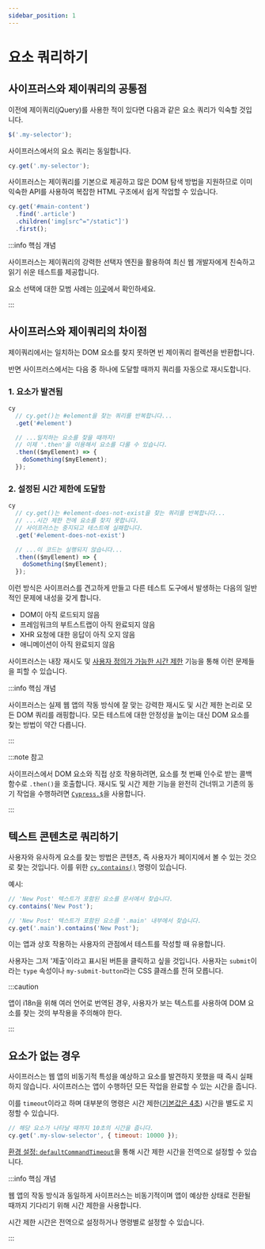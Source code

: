 ```yaml
---
sidebar_position: 1
---
```


# 요소 쿼리하기

## 사이프러스와 제이쿼리의 공통점

이전에 제이쿼리(jQuery)를 사용한 적이 있다면 다음과 같은 요소 쿼리가 익숙할 것입니다.

```js
$('.my-selector');
```

사이프러스에서의 요소 쿼리는 동일합니다.

```js
cy.get('.my-selector');
```

사이프러스는 제이쿼리를 기본으로 제공하고 많은 DOM 탐색 방법을 지원하므로 이미 익숙한 API를 사용하여 복잡한 HTML 구조에서 쉽게 작업할 수 있습니다.

```js
cy.get('#main-content')
  .find('.article')
  .children('img[src^="/static"]')
  .first();
```

:::info 핵심 개념

사이프러스는 제이쿼리의 강력한 선택자 엔진을 활용하여 최신 웹 개발자에게 친숙하고 읽기 쉬운 테스트를 제공합니다.

요소 선택에 대한 모범 사례는 [이곳](../../레퍼런스/모범-사례.md/#요소-선택하기)에서 확인하세요.

:::

## 사이프러스와 제이쿼리의 차이점

제이쿼리에서는 일치하는 DOM 요소를 찾지 못하면 빈 제이쿼리 컬렉션을 반환합니다.

반면 사이프러스에서는 다음 중 하나에 도달할 때까지 쿼리를 자동으로 재시도합니다.

### 1. 요소가 발견됨

```js
cy
  // cy.get()는 #element을 찾는 쿼리를 반복합니다...
  .get('#element')

  // ...일치하는 요소를 찾을 때까지!
  // 이제 '.then'을 이용해서 요소를 다룰 수 있습니다.
  .then(($myElement) => {
    doSomething($myElement);
  });
```

### 2. 설정된 시간 제한에 도달함

```js
cy
  // cy.get()는 #element-does-not-exist을 찾는 쿼리를 반복합니다...
  // ...시간 제한 전에 요소를 찾지 못합니다.
  // 사이프러스는 중지되고 테스트에 실패합니다.
  .get('#element-does-not-exist')

  // ...이 코드는 실행되지 않습니다...
  .then(($myElement) => {
    doSomething($myElement);
  });
```

이런 방식은 사이프러스를 견고하게 만들고 다른 테스트 도구에서 발생하는 다음의 일반적인 문제에 내성을 갖게 합니다.

- DOM이 아직 로드되지 않음
- 프레임워크의 부트스트랩이 아직 완료되지 않음
- XHR 요청에 대한 응답이 아직 오지 않음
- 애니메이션이 아직 완료되지 않음

사이프러스는 내장 재시도 및 [사용자 정의가 가능한 시간 제한](https://docs.cypress.io/guides/references/configuration#Timeouts) 기능을 통해 이런 문제들을 피할 수 있습니다.

:::info 핵심 개념

사이프러스는 실제 웹 앱의 작동 방식에 잘 맞는 강력한 재시도 및 시간 제한 논리로 모든 DOM 쿼리를 래핑합니다. 모든 테스트에 대한 안정성을 높이는 대신 DOM 요소를 찾는 방법이 약간 다릅니다.

:::

:::note 참고

사이프러스에서 DOM 요소와 직접 상호 작용하려면, 요소를 첫 번째 인수로 받는 콜백 함수로 `.then()`을 호출합니다. 재시도 및 시간 제한 기능을 완전히 건너뛰고 기존의 동기 작업을 수행하려면 [`Cypress.$`](https://docs.cypress.io/api/utilities/$)을 사용합니다.

:::

## 텍스트 콘텐츠로 쿼리하기

사용자와 유사하게 요소를 찾는 방법은 콘텐츠, 즉 사용자가 페이지에서 볼 수 있는 것으로 찾는 것입니다. 이를 위한 [`cy.contains()`](https://docs.cypress.io/api/commands/contains) 명령이 있습니다.

예시:

```js
// 'New Post' 텍스트가 포함된 요소를 문서에서 찾습니다.
cy.contains('New Post');

// 'New Post' 텍스트가 포함된 요소를 '.main' 내부에서 찾습니다.
cy.get('.main').contains('New Post');
```

이는 앱과 상호 작용하는 사용자의 관점에서 테스트를 작성할 때 유용합니다.

사용자는 그저 '제출'이라고 표시된 버튼을 클릭하고 싶을 것입니다. 사용자는 `submit`이라는 `type` 속성이나 `my-submit-button`라는 CSS 클래스를 전혀 모릅니다.

:::caution

앱이 i18n을 위해 여러 언어로 번역된 경우, 사용자가 보는 텍스트를 사용하여 DOM 요소를 찾는 것의 부작용을 주의해야 한다.

:::

## 요소가 없는 경우

사이프러스는 웹 앱의 비동기적 특성을 예상하고 요소를 발견하지 못했을 때 즉시 실패하지 않습니다. 사이프러스는 앱이 수행하던 모든 작업을 완료할 수 있는 시간을 줍니다.

이를 `timeout`이라고 하며 대부분의 명령은 시간 제한([기본값은 4초](https://docs.cypress.io/guides/references/configuration#Timeouts)) 시간을 별도로 지정할 수 있습니다.

```js
// 해당 요소가 나타날 때까지 10초의 시간을 줍니다.
cy.get('.my-slow-selector', { timeout: 10000 });
```

[환경 설정: `defaultCommandTimeout`](https://docs.cypress.io/guides/references/configuration#Timeouts)을 통해 시간 제한 시간을 전역으로 설정할 수 있습니다.

:::info 핵심 개념

웹 앱의 작동 방식과 동일하게 사이프러스는 비동기적이며 앱이 예상한 상태로 전환될 때까지 기다리기 위해 시간 제한을 사용합니다.

시간 제한 시간은 전역으로 설정하거나 명령별로 설정할 수 있습니다.

:::
